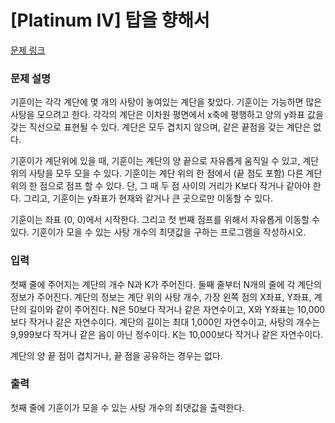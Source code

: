 # [Platinum IV] 탑을 향해서

[문제 링크](https://www.acmicpc.net/problem/1346) 

### 문제 설명

<p>기훈이는 각각 계단에 몇 개의 사탕이 놓여있는 계단을 찾았다. 기훈이는 가능하면 많은 사탕을 모으려고 한다. 각각의 계단은 이차원 평면에서 x축에 평행하고 양의 y좌표 값을 갖는 직선으로 표현될 수 있다. 계단은 모두 겹치지 않으며, 같은 끝점을 갖는 계단은 없다.</p>

<p>기훈이가 계단위에 있을 때, 기훈이는 계단의 양 끝으로 자유롭게 움직일 수 있고, 계단 위의 사탕을 모두 모을 수 있다. 기훈이는 계단 위의 한 점에서 (끝 점도 포함) 다른 계단 위의 한 점으로 점프 할 수 있다. 단, 그 때 두 점 사이의 거리가 K보다 작거나 같아야 한다. 그리고, 기훈이는 y좌표가 현재와 같거나 큰 곳으로만 이동할 수 있다.</p>

<p>기훈이는 좌표 (0, 0)에서 시작한다. 그리고 첫 번째 점프를 위해서 자유롭게 이동할 수 있다. 기훈이가 모을 수 있는 사탕 개수의 최댓값을 구하는 프로그램을 작성하시오.</p>

### 입력 

 <p>첫째 줄에 주어지는 계단의 개수 N과 K가 주어진다. 둘째 줄부터 N개의 줄에 각 계단의 정보가 주어진다. 계단의 정보는 계단 위의 사탕 개수, 가장 왼쪽 점의 X좌표, Y좌표, 계단의 길이와 같이 주어진다. N은 50보다 작거나 같은 자연수이고, X와 Y좌표는 10,000보다 작거나 같은 자연수이다. 계단의 길이는 최대 1,000인 자연수이고, 사탕의 개수는 9,999보다 작거나 같은 음이 아닌 정수이다. K는 10,000보다 작거나 같은 자연수이다.</p>

<p>계단의 양 끝 점이 겹치거나, 끝 점을 공유하는 경우는 없다.</p>

### 출력 

 <p>첫째 줄에 기훈이가 모을 수 있는 사탕 개수의 최댓값을 출력한다.</p>

